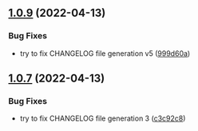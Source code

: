 ## [1.0.9](https://github.com/JanSzewczyk/eslint-config-szum-tech/compare/v1.0.8...v1.0.9) (2022-04-13)


### Bug Fixes

* try to fix CHANGELOG file generation v5 ([999d60a](https://github.com/JanSzewczyk/eslint-config-szum-tech/commit/999d60a8c8d600a20b40ef7c65c2910bc7f5a6e3))

## [1.0.7](https://github.com/JanSzewczyk/eslint-config-szum-tech/compare/v1.0.6...v1.0.7) (2022-04-13)


### Bug Fixes

* try to fix CHANGELOG file generation 3 ([c3c92c8](https://github.com/JanSzewczyk/eslint-config-szum-tech/commit/c3c92c8e0c6fafc74b3660ae1f729d2fa1f8da1f))
